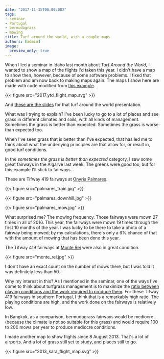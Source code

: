 ```yaml
---
date: "2017-11-15T00:00:00Z"
tags:
- seminar
- Portugal
- bermudagrass
- mowing
title: Turf around the world, with a couple maps
authors: [admin]
image:
  preview_only: true
---
```


When I led a seminar in Idaho last month about *Turf Around the World*, I wanted to show a map of the flights I'd taken this year. I didn't have a map to show then, however, because of some software problems. I fixed that problem and am now back to making maps again. The maps I show here are made with code modified from [this example](http://strimas.com/spatial/long-flights/).

{{< figure src="2017_ytd_flight_map.svg" >}}

And [these are the slides](https://speakerdeck.com/micahwoods/turf-around-the-world) for that turf around the world presentation.

<script async class="speakerdeck-embed" data-id="0b1cf079ff704025a6fb38c5a1206fd5" data-ratio="1.33333333333333" src="//speakerdeck.com/assets/embed.js"></script>

What was I trying to explain? I've been lucky to go to a lot of places and see grass in different climates and soils, with all kinds of management. Sometimes the grass is better than expected. Sometimes the grass is worse than expected too. 

When I've seen grass that is better than I've expected, that has led me to think about what the underlying principles are that allow for, or result in, good turf conditions. 

In the *sometimes the grass is better than expected* category, I saw some great fairways in the Algarve last week. The greens were good too, but for this example I'll stick to fairways.

These are Tifway 419 fairways at [Onyria Palmares](http://www.onyriapalmares.com).

{{< figure src="palmares_train.jpg" >}}

{{< figure src="palmares_downhill.jpg" >}}

{{< figure src="palmares_mow.jpg" >}}

What surprised me? The mowing frequency. Those fairways were mown 27 times in all of 2016. This year, the fairways were mown 19 times through the first 10 months of the year. I was lucky to be there to take a photo of a fairway being mowed; by my calculations, there's only a 6% chance of that with the amount of mowing that has been done this year. 

The Tifway 419 fairways at [Monte Rei](http://www.monte-rei.com/en/) were also in great condition.

{{< figure src="monte_rei.jpg" >}}

I don't have an exact count on the number of mows there, but I was told it was definitely less than 50.

Why my interest in this? As I mentioned in the seminar, one of the ways I've come to think about turfgrass management is to maximize the [ratio between playing conditions and the work required to produce them](http://www.asianturfgrass.com/2017-09-13-three-ways-think-of-turfgrass-management/). For these Tifway 419 fairways in southern Portugal, I think that is a remarkably high ratio. The playing conditions are high, and the work done on the fairways is relatively low.

In Bangkok, as a comparison, bermudagrass fairways would be mediocre (because the climate is not so suitable for this grass) and would require 100 to 200 mows per year to produce mediocre conditions.

I made another map to show flights since 8 August 2013. That's a lot of airports. And a lot of grass still yet to study, and places still to go.

{{< figure src="2013_kara_flight_map.svg" >}}
